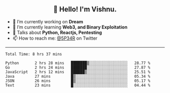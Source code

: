 <h2 align="center">👋 Hello! I'm Vishnu.</h2>


- 🔭 I’m currently working on **Dream**
- 🌱 I’m currently learning **Web3, and Binary Exploitation**
- 💬 Talks about **Python, Reactjs, Pentesting**
- 📫 How to reach me: [@5P34R](https://twitter.com/Vishnu27302693) on Twitter

---
<!--START_SECTION:waka-->

```text
Total Time: 8 hrs 37 mins

Python       2 hrs 28 mins   ███████▒░░░░░░░░░░░░░░░░░   28.77 %
Go           2 hrs 24 mins   ███████░░░░░░░░░░░░░░░░░░   27.87 %
JavaScript   2 hrs 12 mins   ██████▒░░░░░░░░░░░░░░░░░░   25.51 %
Java         27 mins         █▒░░░░░░░░░░░░░░░░░░░░░░░   05.34 %
JSON         26 mins         █▒░░░░░░░░░░░░░░░░░░░░░░░   05.17 %
Text         23 mins         █░░░░░░░░░░░░░░░░░░░░░░░░   04.44 %
```

<!--END_SECTION:waka-->
